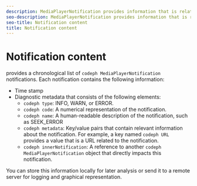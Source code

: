 ```yaml
---
description: MediaPlayerNotification provides information that is related to the player’s status.
seo-description: MediaPlayerNotification provides information that is related to the player’s status.
seo-title: Notification content
title: Notification content
---
```


# Notification content

provides a chronological list of `codeph MediaPlayerNotification` notifications. Each notification contains the following information:
* Time stamp
* Diagnostic metadata that consists of the following elements:
    * `codeph type`: INFO, WARN, or ERROR.
    * `codeph code`: A numerical representation of the notification.
    * `codeph name`: A human-readable description of the notification, such as SEEK_ERROR
    * `codeph metadata`: Key/value pairs that contain relevant information about the notification. For example, a key named `codeph URL` provides a value that is a URL related to the notification.
    * `codeph innerNotification`: A reference to another `codeph MediaPlayerNotification` object that directly impacts this notification.
  

You can store this information locally for later analysis or send it to a remote server for logging and graphical representation.

